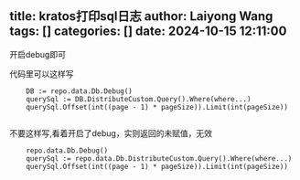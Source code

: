title: kratos打印sql日志
author: Laiyong Wang
tags: []
categories: []
date: 2024-10-15 12:11:00
---
开启debug即可

代码里可以这样写
```
	DB := repo.data.Db.Debug()
	querySql := DB.DistributeCustom.Query().Where(where...)
	querySql.Offset(int((page - 1) * pageSize)).Limit(int(pageSize))
    
```
不要这样写,看着开启了debug，实则返回的未赋值，无效

```
	repo.data.Db.Debug()
	querySql := repo.data.Db.DistributeCustom.Query().Where(where...)
	querySql.Offset(int((page - 1) * pageSize)).Limit(int(pageSize))

```